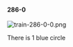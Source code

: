 #### 286-0
![train-286-0-0.png](https://github.com/lil-lab/nlvr/raw/master/nlvr/train/images/64/train-286-0-0.png "train-286-0-0.png")

There is 1 blue circle